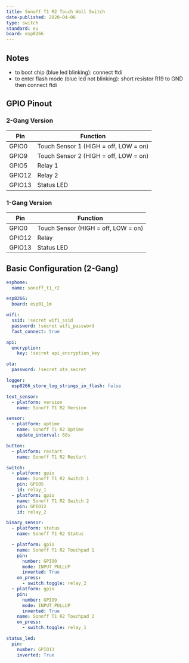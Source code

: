 ```yaml
---
title: Sonoff T1 R2 Touch Wall Switch
date-published: 2020-04-06
type: switch
standard: eu
board: esp8266
---
```


## Notes

- to boot chip (blue led blinking):
  connect ftdi
- to enter flash mode (blue led not blinking):
  short resistor R19 to GND
  then connect ftdi

## GPIO Pinout

### 2-Gang Version

| Pin    | Function                              |
| ------ | ------------------------------------- |
| GPIO0  | Touch Sensor 1 (HIGH = off, LOW = on) |
| GPIO9  | Touch Sensor 2 (HIGH = off, LOW = on) |
| GPIO5  | Relay 1                               |
| GPIO12 | Relay 2                               |
| GPIO13 | Status LED                            |

### 1-Gang Version

| Pin    | Function                            |
| ------ | ----------------------------------- |
| GPIO0  | Touch Sensor (HIGH = off, LOW = on) |
| GPIO12 | Relay                               |
| GPIO13 | Status LED                          |

## Basic Configuration (2-Gang)

```yaml
esphome:
  name: sonoff_t1_r2

esp8266:
  board: esp01_1m

wifi:
  ssid: !secret wifi_ssid
  password: !secret wifi_password
  fast_connect: true

api:
  encryption:
    key: !secret api_encryption_key

ota:
  password: !secret ota_secret

logger:
  esp8266_store_log_strings_in_flash: false

text_sensor:
  - platform: version
    name: Sonoff T1 R2 Version

sensor:
  - platform: uptime
    name: Sonoff T1 R2 Uptime
    update_interval: 60s

button:
  - platform: restart
    name: Sonoff T1 R2 Restart

switch:
  - platform: gpio
    name: Sonoff T1 R2 Switch 1
    pin: GPIO5
    id: relay_1
  - platform: gpio
    name: Sonoff T1 R2 Switch 2
    pin: GPIO12
    id: relay_2

binary_sensor:
  - platform: status
    name: Sonoff T1 R2 Status

  - platform: gpio
    name: Sonoff T1 R2 Touchpad 1
    pin:
      number: GPIO0
      mode: INPUT_PULLUP
      inverted: True
    on_press:
      - switch.toggle: relay_2
  - platform: gpio
    pin:
      number: GPIO9
      mode: INPUT_PULLUP
      inverted: True
    name: Sonoff T1 R2 Touchpad 2
    on_press:
      - switch.toggle: relay_1

status_led:
  pin:
    number: GPIO13
    inverted: True
```
